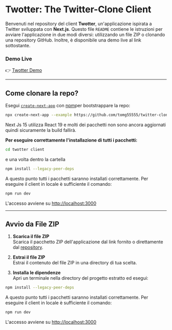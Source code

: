 # Twotter: The Twitter-Clone Client

Benvenuti nel repository del client **Twotter**, un'applicazione ispirata a Twitter sviluppata con **Next.js**. Questo file `README` contiene le istruzioni per avviare l'applicazione in due modi diversi: utilizzando un file ZIP o clonando una repository GitHub. Inoltre, è disponibile una demo live al link sottostante.

### Demo Live
👉 [Twotter Demo](https://twitter-clone-client-lemon.vercel.app/)

---

## Come clonare la repo?

Esegui [`create-next-app`](https://github.com/vercel/next.js/tree/canary/packages/create-next-app) con [npm](https://docs.npmjs.com/cli/init)per bootstrappare la repo:

```bash
npx create-next-app --example https://github.com/tomg55555/twitter-clone-client twotter-client
```

Next Js 15 utilizza React 19 e molti dei pacchetti non sono ancora aggiornati quindi sicuramente la build fallirà.

****Per eseguire correttamente l'installazione di tutti i pacchetti:****

```bash
cd twotter client
```
e una volta dentro la cartella
```bash
npm install --legacy-peer-deps
```
A questo punto tutti i pacchetti saranno installati correttamente.
Per eseguire il client in locale è sufficiente il comando:

```bash
npm run dev
```
L'accesso avviene su [http://localhost:3000](http://localhost:3000)

---

## Avvio da File ZIP

1. **Scarica il file ZIP**  
   Scarica il pacchetto ZIP dell'applicazione dal link fornito o direttamente dal [repository](https://github.com/tomg55555/twitter-clone-client).

2. **Estrai il file ZIP**  
   Estrai il contenuto del file ZIP in una directory di tua scelta.

3. **Installa le dipendenze**  
   Apri un terminale nella directory del progetto estratto ed esegui:
```bash
npm install --legacy-peer-deps
```
A questo punto tutti i pacchetti saranno installati correttamente.
Per eseguire il client in locale è sufficiente il comando:

```bash
npm run dev
```
L'accesso avviene su [http://localhost:3000](http://localhost:3000)
